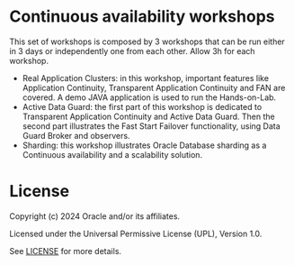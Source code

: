# Continuous availability workshops

This set of workshops is composed by 3 workshops that can be run either in 3 days or independently one from each other. Allow 3h for each workshop.

- Real Application Clusters: in this workshop, important features like Application Continuity, Transparent Application Continuity and FAN are covered. A demo JAVA application is used to run the Hands-on-Lab.
- Active Data Guard: the first part of this workshop is dedicated to Transparent Application Continuity and Active Data Guard. Then the second part illustrates the Fast Start Failover functionality, using Data Guard Broker and observers.
- Sharding: this workshop illustrates Oracle Database sharding as a Continuous availability and a scalability solution.

# License

Copyright (c) 2024 Oracle and/or its affiliates.

Licensed under the Universal Permissive License (UPL), Version 1.0.

See [LICENSE](https://github.com/oracle-devrel/technology-engineering/blob/main/LICENSE) for more details.
